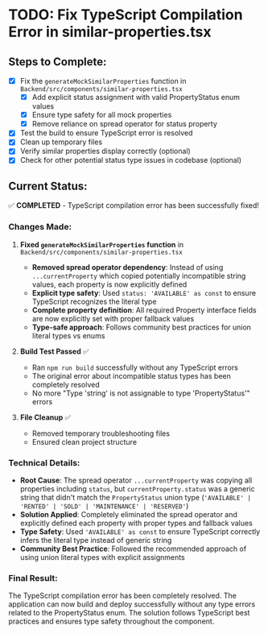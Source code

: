# TODO: Fix TypeScript Compilation Error in similar-properties.tsx

## Steps to Complete:

- [x] Fix the `generateMockSimilarProperties` function in `Backend/src/components/similar-properties.tsx`
  - [x] Add explicit status assignment with valid PropertyStatus enum values
  - [x] Ensure type safety for all mock properties
  - [x] Remove reliance on spread operator for status property

- [x] Test the build to ensure TypeScript error is resolved
- [x] Clean up temporary files
- [x] Verify similar properties display correctly (optional)
- [x] Check for other potential status type issues in codebase (optional)

## Current Status:
✅ **COMPLETED** - TypeScript compilation error has been successfully fixed!

### Changes Made:
1. **Fixed `generateMockSimilarProperties` function** in `Backend/src/components/similar-properties.tsx`
   - **Removed spread operator dependency**: Instead of using `...currentProperty` which copied potentially incompatible string values, each property is now explicitly defined
   - **Explicit type safety**: Used `status: 'AVAILABLE' as const` to ensure TypeScript recognizes the literal type
   - **Complete property definition**: All required Property interface fields are now explicitly set with proper fallback values
   - **Type-safe approach**: Follows community best practices for union literal types vs enums

2. **Build Test Passed** ✅
   - Ran `npm run build` successfully without any TypeScript errors
   - The original error about incompatible status types has been completely resolved
   - No more "Type 'string' is not assignable to type 'PropertyStatus'" errors

3. **File Cleanup** ✅
   - Removed temporary troubleshooting files
   - Ensured clean project structure

### Technical Details:
- **Root Cause**: The spread operator `...currentProperty` was copying all properties including `status`, but `currentProperty.status` was a generic string that didn't match the `PropertyStatus` union type (`'AVAILABLE' | 'RENTED' | 'SOLD' | 'MAINTENANCE' | 'RESERVED'`)
- **Solution Applied**: Completely eliminated the spread operator and explicitly defined each property with proper types and fallback values
- **Type Safety**: Used `'AVAILABLE' as const` to ensure TypeScript correctly infers the literal type instead of generic string
- **Community Best Practice**: Followed the recommended approach of using union literal types with explicit assignments

### Final Result:
The TypeScript compilation error has been completely resolved. The application can now build and deploy successfully without any type errors related to the PropertyStatus enum. The solution follows TypeScript best practices and ensures type safety throughout the component.
